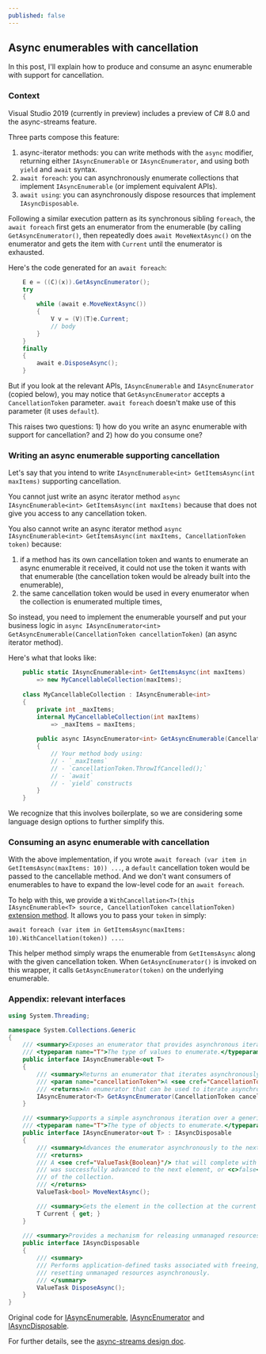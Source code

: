```yaml
---
published: false
---
```


## Async enumerables with cancellation

In this post, I'll explain how to produce and consume an async enumerable with support for cancellation.

### Context

Visual Studio 2019 (currently in preview) includes a preview of C# 8.0 and the async-streams feature.

Three parts compose this feature:
1. async-iterator methods: you can write methods with the `async` modifier, returning either `IAsyncEnumerable` or `IAsyncEnumerator`, and  using both `yield` and `await` syntax.
2. `await foreach`: you can asynchronously enumerate collections that implement `IAsyncEnumerable` (or implement equivalent APIs).
3. `await using`: you can asynchronously dispose resources that implement `IAsyncDisposable`.

Following a similar execution pattern as its synchronous sibling `foreach`, the `await foreach` first gets an enumerator from the enumerable (by calling `GetAsyncEnumerator()`, then repeatedly does `await MoveNextAsync()` on the enumerator and gets the item with `Current` until the enumerator is exhausted.

Here's the code generated for an `await foreach`:
```C#
    E e = ((C)(x)).GetAsyncEnumerator();
    try
    {
        while (await e.MoveNextAsync())
        {
            V v = (V)(T)e.Current;
            // body
        }
    }
    finally
    {
        await e.DisposeAsync();
    }
```

But if you look at the relevant APIs, `IAsyncEnumerable` and `IAsyncEnumerator` (copied below), you may notice that `GetAsyncEnumerator` accepts a `CancellationToken` parameter. `await foreach` doesn't make use of this parameter (it uses `default`).

This raises two questions: 1) how do you write an async enumerable with support for cancellation? and 2) how do you consume one?

### Writing an async enumerable supporting cancellation

Let's say that you intend to write `IAsyncEnumerable<int> GetItemsAsync(int maxItems)` supporting cancellation. 

You cannot just write an async iterator method `async IAsyncEnumerable<int> GetItemsAsync(int maxItems)` because that does not give you access to any cancellation token. 

You also cannot write an async iterator method `async IAsyncEnumerable<int> GetItemsAsync(int maxItems, CancellationToken token)` because:
1. if a method has its own cancellation token and wants to enumerate an async enumerable it received, it could not use the token it wants with that enumerable (the cancellation token would be already built into the enumerable),
2. the same cancellation token would be used in every enumerator when the collection is enumerated multiple times,

So instead, you need to implement the enumerable yourself and put your business logic in `async IAsyncEnumerator<int> GetAsyncEnumerable(CancellationToken cancellationToken)` (an async iterator method).

Here's what that looks like:

```C#
    public static IAsyncEnumerable<int> GetItemsAsync(int maxItems)
        => new MyCancellableCollection(maxItems);
    
    class MyCancellableCollection : IAsyncEnumerable<int>
    {
        private int _maxItems;
        internal MyCancellableCollection(int maxItems)
            => _maxItems = maxItems;
        
        public async IAsyncEnumerator<int> GetAsyncEnumerable(CancellationToken cancellationToken)
        {
            // Your method body using:
            // - `_maxItems`
            // - `cancellationToken.ThrowIfCancelled();`
            // - `await`
            // - `yield` constructs
        }
    }
```

We recognize that this involves boilerplate, so we are considering some language design options to further simplify this.

### Consuming an async enumerable with cancellation

With the above implementation, if you wrote `await foreach (var item in GetItemsAsync(maxItems: 10)) ...`, a `default` cancellation token would be passed to the cancellable method. And we don't want consumers of enumerables to have to expand the low-level code for an `await foreach`.

To help with this, we provide a `WithCancellation<T>(this IAsyncEnumerable<T> source, CancellationToken cancellationToken)` [extension method](https://github.com/dotnet/coreclr/pull/21939). It allows you to pass your `token` in simply: 

`await foreach (var item in GetItemsAsync(maxItems: 10).WithCancellation(token)) ...`.

This helper method simply wraps the enumerable from `GetItemsAsync` along with the given cancellation token. When `GetAsyncEnumerator()` is invoked on this wrapper, it calls `GetAsyncEnumerator(token)` on the underlying enumerable.

### Appendix: relevant interfaces

```csharp
using System.Threading;

namespace System.Collections.Generic
{
    /// <summary>Exposes an enumerator that provides asynchronous iteration over values of a specified type.</summary>
    /// <typeparam name="T">The type of values to enumerate.</typeparam>
    public interface IAsyncEnumerable<out T>
    {
        /// <summary>Returns an enumerator that iterates asynchronously through the collection.</summary>
        /// <param name="cancellationToken">A <see cref="CancellationToken"/> that may be used to cancel the asynchronous iteration.</param>
        /// <returns>An enumerator that can be used to iterate asynchronously through the collection.</returns>
        IAsyncEnumerator<T> GetAsyncEnumerator(CancellationToken cancellationToken = default);
    }

    /// <summary>Supports a simple asynchronous iteration over a generic collection.</summary>
    /// <typeparam name="T">The type of objects to enumerate.</typeparam>
    public interface IAsyncEnumerator<out T> : IAsyncDisposable
    {
        /// <summary>Advances the enumerator asynchronously to the next element of the collection.</summary>
        /// <returns>
        /// A <see cref="ValueTask{Boolean}"/> that will complete with a result of <c>true</c> if the enumerator
        /// was successfully advanced to the next element, or <c>false</c> if the enumerator has passed the end
        /// of the collection.
        /// </returns>
        ValueTask<bool> MoveNextAsync();

        /// <summary>Gets the element in the collection at the current position of the enumerator.</summary>
        T Current { get; }
    }
    
    /// <summary>Provides a mechanism for releasing unmanaged resources asynchronously.</summary>
    public interface IAsyncDisposable
    {
        /// <summary>
        /// Performs application-defined tasks associated with freeing, releasing, or
        /// resetting unmanaged resources asynchronously.
        /// </summary>
        ValueTask DisposeAsync();
    }
}
```

Original code for [IAsyncEnumerable](https://github.com/dotnet/corefx/blob/master/src/Common/src/CoreLib/System/Collections/Generic/IAsyncEnumerable.cs), [IAsyncEnumerator](https://github.com/dotnet/corefx/blob/master/src/Common/src/CoreLib/System/Collections/Generic/IAsyncEnumerator.cs) and [IAsyncDisposable](https://github.com/dotnet/corefx/blob/master/src/Common/src/CoreLib/System/IAsyncDisposable.cs).

For further details, see the [async-streams design doc](https://github.com/dotnet/roslyn/blob/master/docs/features/async-streams.md).
